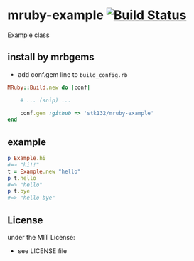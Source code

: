 # mruby-example   [![Build Status](https://travis-ci.org/stk132/mruby-example.svg?branch=master)](https://travis-ci.org/stk132/mruby-example)
Example class
## install by mrbgems
- add conf.gem line to `build_config.rb`

```ruby
MRuby::Build.new do |conf|

    # ... (snip) ...

    conf.gem :github => 'stk132/mruby-example'
end
```
## example
```ruby
p Example.hi
#=> "hi!!"
t = Example.new "hello"
p t.hello
#=> "hello"
p t.bye
#=> "hello bye"
```

## License
under the MIT License:
- see LICENSE file
